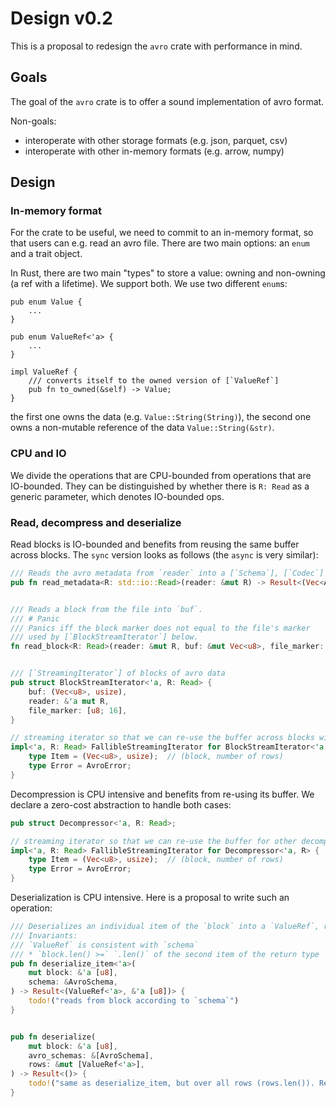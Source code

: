 # Design v0.2

This is a proposal to redesign the `avro` crate with performance in mind.

## Goals

The goal of the `avro` crate is to offer a sound implementation of avro format.

Non-goals:

* interoperate with other storage formats (e.g. json, parquet, csv)
* interoperate with other in-memory formats (e.g. arrow, numpy)

## Design

### In-memory format

For the crate to be useful, we need to commit to an in-memory format, so that users can e.g. read an avro file.
There are two main options: an `enum` and a trait object.

In Rust, there are two main "types" to store a value: owning and non-owning (a ref with a lifetime). We support both.
We use two different `enum`s: 

```
pub enum Value {
    ...
}

pub enum ValueRef<'a> {
    ...
}

impl ValueRef {
    /// converts itself to the owned version of [`ValueRef`]
    pub fn to_owned(&self) -> Value;
}
```

the first one owns the data (e.g. `Value::String(String)`), the second one owns a non-mutable reference of the data `Value::String(&str)`.

### CPU and IO

We divide the operations that are CPU-bounded from operations that are IO-bounded.
They can be distinguished by whether there is `R: Read` as a generic parameter, which denotes IO-bounded ops.

### Read, decompress and deserialize

Read blocks is IO-bounded and benefits from reusing the same buffer across blocks. The `sync` version looks as follows (the `async` is very similar):

```rust
/// Reads the avro metadata from `reader` into a [`Schema`], [`Codec`] and magic marker.
pub fn read_metadata<R: std::io::Read>(reader: &mut R) -> Result<(Vec<AvroSchema>, Schema, Codec, [u8; 16])>


/// Reads a block from the file into `buf`.
/// # Panic
/// Panics iff the block marker does not equal to the file's marker
/// used by [`BlockStreamIterator`] below.
fn read_block<R: Read>(reader: &mut R, buf: &mut Vec<u8>, file_marker: [u8; 16]) -> Result<usize>;


/// [`StreamingIterator`] of blocks of avro data
pub struct BlockStreamIterator<'a, R: Read> {
    buf: (Vec<u8>, usize),
    reader: &'a mut R,
    file_marker: [u8; 16],
}

// streaming iterator so that we can re-use the buffer across blocks without re-allocations
impl<'a, R: Read> FallibleStreamingIterator for BlockStreamIterator<'a, R> {
    type Item = (Vec<u8>, usize);  // (block, number of rows)
    type Error = AvroError;
}
```

Decompression is CPU intensive and benefits from re-using its buffer. We declare a zero-cost abstraction to handle both cases:

```rust
pub struct Decompressor<'a, R: Read>;

// streaming iterator so that we can re-use the buffer for other decompressions without re-allocations
impl<'a, R: Read> FallibleStreamingIterator for Decompressor<'a, R> {
    type Item = (Vec<u8>, usize);  // (block, number of rows)
    type Error = AvroError;
}
```

Deserialization is CPU intensive. Here is a proposal to write such an operation:

```rust
/// Deserializes an individual item of the `block` into a `ValueRef`, returning a new where some bytes have been consumed.
/// Invariants:
/// `ValueRef` is consistent with `schema`
/// * `block.len() >=` `.len()` of the second item of the return type
pub fn deserialize_item<'a>(
    mut block: &'a [u8],
    schema: &AvroSchema,
) -> Result<(ValueRef<'a>, &'a [u8])> {
    todo!("reads from block according to `schema`")
}


pub fn deserialize(
    mut block: &'a [u8],
    avro_schemas: &[AvroSchema],
    rows: &mut [ValueRef<'a>],
) -> Result<()> {
    todo!("same as deserialize_item, but over all rows (rows.len()). Re-use `rows` to avoid re-allocs")
}
```







